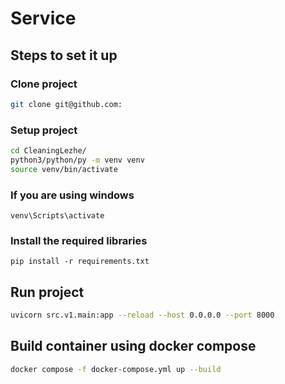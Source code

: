 # Service


## Steps to set it up

### Clone project

```bash
git clone git@github.com:
```

### Setup project

```bash
cd CleaningLezhe/
python3/python/py -m venv venv
source venv/bin/activate
```

### If you are using windows

```
venv\Scripts\activate
```

### Install the required libraries

```
pip install -r requirements.txt
```

## Run project

```bash
uvicorn src.v1.main:app --reload --host 0.0.0.0 --port 8000
```

## Build container using docker compose
```bash
docker compose -f docker-compose.yml up --build
```